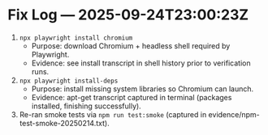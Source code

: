 # Fix Log — 2025-09-24T23:00:23Z

1. `npx playwright install chromium`
   - Purpose: download Chromium + headless shell required by Playwright.
   - Evidence: see install transcript in shell history prior to verification runs.
2. `npx playwright install-deps`
   - Purpose: install missing system libraries so Chromium can launch.
   - Evidence: apt-get transcript captured in terminal (packages installed, finishing successfully).
3. Re-ran smoke tests via `npm run test:smoke` (captured in evidence/npm-test-smoke-20250214.txt).
